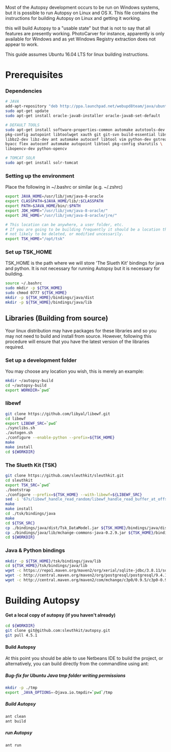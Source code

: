 Most of the Autopsy development occurs to be run on Windows systems, but it is 
possible to run Autopsy on Linux and OS X.  This file contains the instructions 
for building Autopsy on Linux and getting it working.

this will build Autopsy to a "usable state" but that is not to say that all 
features are presently working. PhotoCarver for instance, apparently is only 
available for Windows and as yet Windows Registry extraction does not appear to
work.

This guide assumes Ubuntu 16.04 LTS for linux building instructions.


# Prerequisites

### Dependencies

```bash
# JAVA
add-apt-repository "deb http://ppa.launchpad.net/webupd8team/java/ubuntu xenial main"
sudo apt-get update
sudo apt-get install oracle-java8-installer oracle-java8-set-default

# DEFAULT TOOLS
sudo apt-get install software-properties-common automake autotools-dev \
pkg-config autopoint libtoolwget xauth git git-svn build-essential libssl-dev \
libbz2-dev libz-dev ant automake autoconf libtool vim python-dev gstreamer1.0 \
byacc flex autoconf automake autopoint libtool pkg-config sharutils \
libopencv-dev python-opencv

# TOMCAT SOLR
sudo apt-get install solr-tomcat
```

### Setting up the environment

Place the following in ~/.bashrc or similar (e.g. ~/.zshrc)
```bash
export JAVA_HOME=/usr/lib/jvm/java-8-oracle
export CLASSPATH=$JAVA_HOME/lib/:$CLASSPATH
export PATH=$JAVA_HOME/bin/:$PATH
export JDK_HOME="/usr/lib/jvm/java-8-oracle/"
export JRE_HOME="/usr/lib/jvm/java-8-oracle/jre/"

# This location can be anywhere, a user folder, etc. 
# If you are going to be building frequently it should be a location that is
# not likely to be deleted, or modified uncessarily.
export TSK_HOME="/opt/tsk"
```

### Set up TSK_HOME
TSK_HOME is the path where we will store 'The Slueth Kit' bindings for java and
python. It is not necessary for running Autopsy but it is necessary for building.
```bash
source ~/.bashrc
sudo mkdir -p ${TSK_HOME}
sudo chmod 0777 ${TSK_HOME}
mkdir -p ${TSK_HOME}/bindings/java/dist
mkdir -p ${TSK_HOME}/bindings/java/lib
```

## Libraries (Building from source)
Your linux distribution may have packages for these libraries and so you may not
need to build and install from source. However, following this procedure will 
ensure that you have the latest version of the libraries required.

### Set up a development folder
You may choose any location you wish, this is merely an example:
```bash
mkdir ~/autopsy-build
cd ~/autopsy-build
export WORKDIR=`pwd`
```


### libewf
```bash
git clone https://github.com/libyal/libewf.git
cd libewf
export LIBEWF_SRC=`pwd`
./synclibs.sh
./autogen.sh
./configure --enable-python --prefix=${TSK_HOME}
make 
make install
cd ${WORKDIR}
```

### The Slueth Kit (TSK)
```bash
git clone https://github.com/sleuthkit/sleuthkit.git
cd sleuthkit
export TSK_SRC=`pwd`
./bootstrap
./configure --prefix=${TSK_HOME} --with-libewf=${LIBEWF_SRC}
sed -i '67s/libewf_handle_read_random/libewf_handle_read_buffer_at_offset/' ${TSK_SRC}/tsk/img/ewf.c
make
make install
cd ./tsk/bindings/java
make
cd ${TSK_SRC}
cp ./bindings/java/dist/Tsk_DataModel.jar ${TSK_HOME}/bindings/java/dist/Tsk_DataModel_PostgreSQL.jar
cp ./bindings/java/lib/mchange-commons-java-0.2.9.jar ${TSK_HOME}/bindings/java/lib/
cd ${WORKDIR}
```

### Java & Python bindings
```bash
mkdir -p ${TSK_HOME}/tsk/bindings/java/lib
cd ${TSK_HOME}/tsk/bindings/java/lib
wget -c https://repo1.maven.org/maven2/org/xerial/sqlite-jdbc/3.8.11/sqlite-jdbc-3.8.11.jar
wget -c http://central.maven.org/maven2/org/postgresql/postgresql/9.4.1211.jre7/postgresql-9.4.1211.jre7.jar 
wget -c http://central.maven.org/maven2/com/mchange/c3p0/0.9.5/c3p0-0.9.5.jar
```

# Building Autopsy

#### Get a local copy of autopsy (if you haven't already)
```bash
cd ${WORKDIR}
git clone git@github.com:sleuthkit/autopsy.git
git pull 4.5.1
```

#### Build Autopsy
At this point you should be able to use Netbeans IDE to build the project, or
alternatively, you can build directly from the commandline using ant:

##### Bug-fix for Ubuntu Java tmp folder writing permissions
```bash
mkdir -p ./tmp
export _JAVA_OPTIONS=-Djava.io.tmpdir=`pwd`/tmp
```

##### Build Autopsy
```bash
ant clean
ant build
```

##### run Autopsy
```bash
ant run
```
